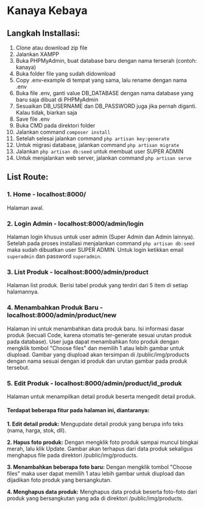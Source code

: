 # Kanaya Kebaya

## Langkah Installasi:
1. Clone atau download zip file
1. Jalankan XAMPP
1. Buka PHPMyAdmin, buat database baru dengan nama terserah (contoh: kanaya)
1. Buka folder file yang sudah didownload
1. Copy .env-example di tempat yang sama, lalu rename dengan nama .env
1. Buka file .env, ganti value DB_DATABASE dengan nama database yang baru saja dibuat di PHPMyAdmin
1. Sesuaikan DB_USERNAME dan DB_PASSWORD juga jika pernah diganti. Kalau tidak, biarkan saja
1. Save file .env
1. Buka CMD pada direktori folder
1. Jalankan command ```composer install```
1. Setelah selesai jalankan command ```php artisan key:generate```
1. Untuk migrasi database, jalankan command ```php artisan migrate``` 
1. Jalankan ```php artisan db:seed``` untuk membuat user SUPER ADMIN
1. Untuk menjalankan web server, jalankan command ```php artisan serve```

## List Route:
### 1. Home - localhost:8000/
Halaman awal.

### 2. Login Admin - localhost:8000/admin/login
Halaman login khusus untuk user admin (Super Admin dan Admin lainnya). Setelah pada proses installasi menjalankan command ```php artisan db:seed``` maka sudah dibuatkan user SUPER ADMIN. Untuk login ketikkan email ```superadmin``` dan password ```superadmin```.

### 3. List Produk - localhost:8000/admin/product
Halaman list produk. Berisi tabel produk yang terdiri dari 5 item di setiap halamannya.

### 4. Menambahkan Produk Baru - localhost:8000/admin/product/new
Halaman ini untuk menambahkan data produk baru. Isi informasi dasar produk (kecuali Code, karena otomatis ter-generate sesuai urutan produk pada database). User juga dapat menambahkan foto produk dengan mengklik tombol "Choose files" dan memilih 1 atau lebih gambar untuk diupload. Gambar yang diupload akan tersimpan di /public/img/products dengan nama sesuai dengan id produk dan urutan gambar pada produk tersebut.

### 5. Edit Produk - localhost:8000/admin/product/id_produk
Halaman untuk menampilkan detail produk beserta mengedit detail produk.

#### Terdapat beberapa fitur pada halaman ini, diantaranya:
**1. Edit detail produk:** Mengupdate detail produk yang berupa info teks (nama, harga, stok, dll).

**2. Hapus foto produk:** Dengan mengklik foto produk sampai muncul bingkai merah, lalu klik Update. Gambar akan terhapus dari data produk sekaligus menghapus file pada direktori /public/img/products.

**3. Menambahkan beberapa foto baru:** Dengan mengklik tombol "Choose files" maka user dapat memilih 1 atau lebih gambar untuk diupload dan dijadikan foto produk yang bersangkutan.

**4. Menghapus data produk:** Menghapus data produk beserta foto-foto dari produk yang bersangkutan yang ada di direktori /public/img/products.
